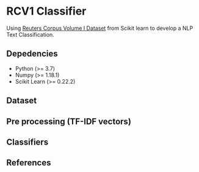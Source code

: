 # RCV1 Classifier
Using [Reuters Corpus Volume I Dataset](https://scikit-learn.org/stable/datasets/index.html#rcv1-dataset) from Scikit learn to develop a NLP Text Classification.

## Depedencies

* Python (>= 3.7)
* Numpy (>= 1.18.1)
* Scikit Learn (>= 0.22.2)

## Dataset

## Pre processing (TF-IDF vectors)

## Classifiers

## References
